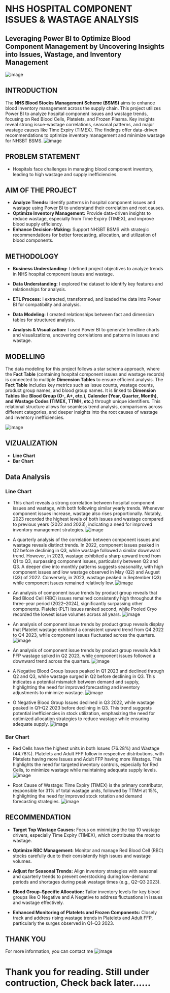 # NHS HOSPITAL COMPONENT ISSUES & WASTAGE ANALYSIS 
## Leveraging Power BI to Optimize Blood Component Management by Uncovering Insights into Issues, Wastage, and Inventory Management
![image](https://github.com/user-attachments/assets/c4f0e9b5-7ab5-4902-ba68-374c94a38615)

## INTRODUCTION
The **NHS Blood Stocks Management Scheme (BSMS)** aims to enhance blood inventory management across the supply chain. This project utilizes Power BI to analyze hospital component issues and wastage trends, focusing on Red Blood Cells, Platelets, and Frozen Plasma. Key insights reveal strong issue-wastage correlations, seasonal patterns, and major wastage causes like Time Expiry (TIMEX). The findings offer data-driven recommendations to optimize inventory management and minimize wastage for NHSBT BSMS.
![image](https://github.com/user-attachments/assets/b256cb67-793a-4229-94ab-b1581ecf4cad)

## PROBLEM STATEMENT
- Hospitals face challenges in managing blood component inventory, leading to high wastage and supply inefficiencies.
## AIM OF THE PROJECT
- **Analyze Trends:** Identify patterns in hospital component issues and wastage using Power BI to understand their correlation and root causes.
- **Optimize Inventory Management:** Provide data-driven insights to reduce wastage, especially from Time Expiry (TIMEX), and improve blood supply efficiency.
- **Enhance Decision-Making:** Support NHSBT BSMS with strategic recommendations for better forecasting, allocation, and utilization of blood components.

## METHODOLOGY 
- **Business Understanding:** I defined project objectives to analyze trends in NHS hospital
component issues and wastage.
- **Data Understanding:** I explored the dataset to identify key features and
relationships for analysis.

- **ETL Process:** I extracted, transformed, and loaded the data into Power BI for
compatibility and analysis.

- **Data Modeling:** I created relationships between fact and dimension tables for
structured analysis.

- **Analysis & Visualization:** I used Power BI to generate trendline charts and
visualizations, uncovering correlations and patterns in issues and wastage.

## MODELLING
The data modeling for this project follows a star schema approach, where the **Fact Table** (containing hospital component issues and wastage records) is connected to multiple **Dimension Tables** to ensure efficient analysis. The **Fact Table** includes key metrics such as issue counts, wastage counts, product group names, and blood group names. It is linked to **Dimension Tables** like **Blood Group (O-, A+, etc.), Calender (Year, Quarter, Month), and Wastage Codes (TIMEX, TTMH, etc.)** through unique identifiers. This relational structure allows for seamless trend analysis, comparisons across different categories, and deeper insights into the root causes of wastage and inventory inefficiencies.

![image](https://github.com/user-attachments/assets/2e3e66b0-be62-4eff-affd-e1f42defe90c)

## VIZUALIZATION
- **Line Chart**
- **Bar Chart**

## Data Analysis
### Line Chart
- This chart reveals a strong correlation between hospital component issues and wastage, with both following similar yearly trends. Whenever component issues increase, wastage also rises proportionally. Notably, 2023 recorded the highest levels of both issues and wastage compared to previous years (2022 and 2023), indicating a need for improved inventory management strategies.
![image](https://github.com/user-attachments/assets/fc628671-949c-4a94-99fe-d5af12a8fb4d)

- A quarterly analysis of the correlation between component issues and wastage reveals distinct trends. In 2022, component issues peaked in Q2 before declining in Q3, while wastage followed a similar downward trend. However, in 2023, wastage exhibited a sharp upward trend from Q1 to Q3, surpassing component issues, particularly between Q2 and Q3. A deeper dive into monthly patterns suggests seasonality, with high component issues and low wastage observed in May (Q2) and August (Q3) of 2022. Conversely, in 2023, wastage peaked in September (Q3) while component issues remained relatively low.
![image](https://github.com/user-attachments/assets/b83086ad-96a1-4f34-9673-f2a15258c3d6)

- An analysis of component issue trends by product group reveals that Red Blood Cell (RBC) issues remained consistently high throughout the three-year period (2022–2024), significantly surpassing other components. Platelet (PLT) issues ranked second, while Pooled Cryo recorded the lowest issue volumes across all years.
![image](https://github.com/user-attachments/assets/7e191e09-b28a-4942-b73f-749e5f626daf)

- An analysis of component issue trends by product group reveals display that Platelet wastage exhibited a consistent upward trend from Q4 2022 to Q4 2023, while component issues fluctuated across the quarters.
![image](https://github.com/user-attachments/assets/e0d83fc2-991c-48d9-895d-62ff1fa3ddcd)

- An analysis of component issue trends by product group reveals Adult FFP wastage spiked in Q2 2023, while component issues followed a downward trend across the quarters.
![image](https://github.com/user-attachments/assets/cd0ef693-f6b6-431f-a2e3-41423124b845)

- A Negative Blood Group Issues peaked in Q1 2023 and declined through Q2 and Q3, while wastage surged in Q2 before declining in Q3. This indicates a potential mismatch between demand and supply, highlighting the need for improved forecasting and inventory adjustments to minimize wastage.
![image](https://github.com/user-attachments/assets/7abe224c-240e-41d4-920e-aeeff3e15a3d)

- O Negative Blood Group Issues declined in Q3 2022, while wastage peaked in Q1–Q2 2023 before declining in Q3. This trend suggests potential inefficiencies in stock utilization, emphasizing the need for optimized allocation strategies to reduce wastage while ensuring adequate supply.
![image](https://github.com/user-attachments/assets/56b9f349-b366-4b32-9815-7fcaaaf6caec)

### Bar Chart
- Red Cells have the highest units in both Issues (76.28%) and Wastage (44.78%). Platelets and Adult FFP follow in respective distributions, with Platelets having more Issues and Adult FFP having more Wastage. This highlights the need for targeted inventory controls, especially for Red Cells, to minimize wastage while maintaining adequate supply levels.
![image](https://github.com/user-attachments/assets/ce732bbe-53e5-4187-8c10-fbc689db302d)

- Root Cause of Wastage: Time Expiry (TIMEX) is the primary contributor, responsible for 31% of total wastage units, followed by TTMH at 15%, highlighting the need for improved stock rotation and demand forecasting strategies.
![image](https://github.com/user-attachments/assets/7d8f0e85-88ca-43d7-8548-d265d4c9e786)


## RECOMMENDATION
- **Target Top Wastage Causes:** Focus on minimizing the top 10 wastage drivers, especially Time Expiry (TIMEX), which contributes the most to wastage.

- **Optimize RBC Management:** Monitor and manage Red Blood Cell (RBC) stocks carefully due to their consistently high issues and wastage volumes.

- **Adjust for Seasonal Trends:** Align inventory strategies with seasonal and quarterly trends to prevent overstocking during low-demand periods and shortages during peak wastage times (e.g., Q2–Q3 2023).

- **Blood Group-Specific Allocation:** Tailor inventory levels for key blood groups like O Negative and A Negative to address fluctuations in issues and wastage effectively.

- **Enhanced Monitoring of Platelets and Frozen Components:** Closely track and address rising wastage trends in Platelets and Adult FFP, particularly the surges observed in Q1–Q3 2023.

## THANK YOU
For more information, you can contact me
![image](https://github.com/user-attachments/assets/400a6867-54ca-409f-b788-6d12b14d0833)







# Thank you for reading. Still under contruction, Check back later...... 
